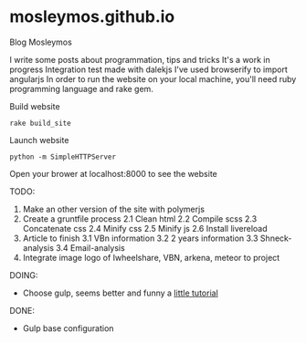 # mosleymos.github.io

Blog Mosleymos

I write some posts about programmation, tips and tricks
It's a work in progress
Integration test made with dalekjs
I've used browserify to import angularjs
In order to run the website on your local machine, you'll need ruby programming language and rake gem.

Build website
```
rake build_site

```
Launch website
```
python -m SimpleHTTPServer

```
Open your brower at localhost:8000 to see the website

TODO:
1. Make an other version of the site with polymerjs
2. Create a gruntfile process
  2.1 Clean html
  2.2 Compile scss 
  2.3 Concatenate css 
  2.4 Minify css
  2.5 Minify js 
  2.6 Install livereload
3. Article to finish
  3.1 VBn information
  3.2 2 years information
  3.3 Shneck-analysis
  3.4 Email-analysis
4. Integrate image logo of Iwheelshare, VBN, arkena, meteor to project

DOING:
- Choose gulp, seems better and funny a [little tutorial](https://www.youtube.com/watch?v=dwSLFai8ovQ)

DONE:
- Gulp base configuration

